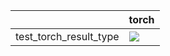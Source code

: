 |                        | torch                                                                                                                                                                              |
|:-----------------------|:-----------------------------------------------------------------------------------------------------------------------------------------------------------------------------------|
| test_torch_result_type | <a href="https://github.com/unifyai/ivy/actions/runs/3742355424/jobs/6353206326" rel="noopener noreferrer" target="_blank"><img src=https://img.shields.io/badge/-failure-red></a> |